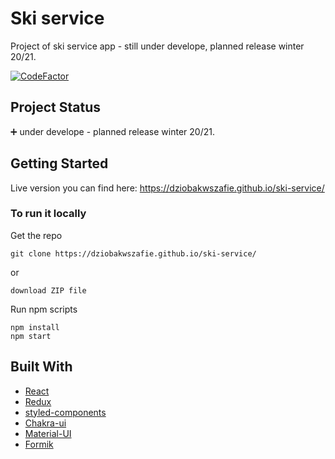 # Ski service

Project of ski service app - still under develope, planned release winter 20/21.

[![CodeFactor](https://www.codefactor.io/repository/github/dziobakwszafie/ski-service/badge)](https://www.codefactor.io/repository/github/dziobakwszafie/ski-service)

## Project Status

:heavy_plus_sign: under develope - planned release winter 20/21.

## Getting Started

Live version you can find here: https://dziobakwszafie.github.io/ski-service/

### To run it locally

Get the repo

```
git clone https://dziobakwszafie.github.io/ski-service/
```

or

```
download ZIP file
```

Run npm scripts

```
npm install
npm start
```

## Built With

- [React](https://reactjs.org/)
- [Redux](https://redux.js.org/)
- [styled-components](https://styled-components.com/)
- [Chakra-ui](https://chakra-ui.com/)
- [Material-UI](https://material-ui.com/)
- [Formik](https://formik.org/)
